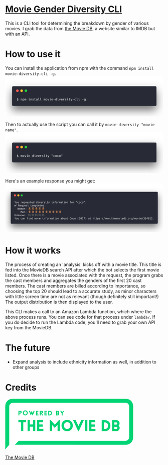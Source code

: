# [Movie Gender Diversity CLI](https://github.com/jmahabal/movie-diversity-cli)

This is a CLI tool for determining the breakdown by gender of various movies. I
grab the data from [the Movie DB](themoviedb.org), a website similar to IMDB but
with an API.

# How to use it

You can install the application from npm with the command `npm install
movie-diversity-cli -g`. ![Download Instructions](download.png)

Then to actually use the script you can call it by `movie-diversity "movie
name"`. ![Example Call](example.png)

Here's an example response you might get: ![Result](result.png)

# How it works

The process of creating an 'analysis' kicks off with a movie title. This title
is fed into the MovieDB search API after which the bot selects the first movie
listed. Once there is a movie associated with the request, the program grabs the
cast members and aggregates the genders of the first 20 cast members. The cast
members are billed according to importance, so choosing the top 20 should lead
to a accurate study, as minor characters with little screen time are not as
relevant (though definitely still important!) The output distribution is then
displayed to the user.

This CLI makes a call to an Amazon Lambda function, which where the above
process runs. You can see code for that process under `lambda/`. If you do
decide to run the Lambda code, you'll need to grab your own API key from the
MovieDB.

# The future

* Expand analysis to include ethnicity information as well, in addition to other
  groups

# Credits

![The Movie DB](themoviedb.png)

[The Movie DB](https://www.themoviedb.org/documentation/api)
